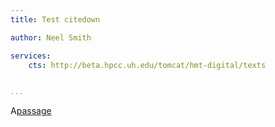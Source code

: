 ```yaml
---
title: Test citedown

author: Neel Smith

services:
    cts: http://beta.hpcc.uh.edu/tomcat/hmt-digital/texts


...
```




A[passage][ref1]

[ref1]: urn:cts:greekLit:tlg0012.tlg001.msA:1.1
